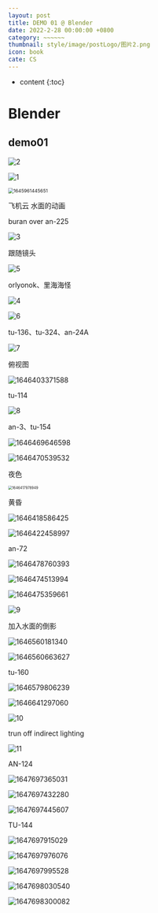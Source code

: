 ```yaml
---
layout: post
title: DEMO 01 @ Blender 
date: 2022-2-28 00:00:00 +0800
category: ~~~~~~
thumbnail: style/image/postLogo/图片2.png
icon: book
cate: CS
---
```



* content
{:toc}




# Blender

## demo01

![2](style/image/ALL_MD_PIC/2.gif)

![1](style/image/ALL_MD_PIC/1.gif)

<img src="style/image/ALL_MD_PIC/1645961445651.png" alt="1645961445651" style="zoom:67%;" />

飞机云  水面的动画

buran over an-225 

![3](style/image/ALL_MD_PIC/3.gif)

跟随镜头

![5](style/image/ALL_MD_PIC/5.gif)

orlyonok、里海海怪

![4](style/image/ALL_MD_PIC/4.gif)

![6](style/image/ALL_MD_PIC/6.gif)

tu-136、tu-324、an-24A

![7](style/image/ALL_MD_PIC/7.gif)

俯视图

![1646403371588](style/image/ALL_MD_PIC/1646403371588.png)

tu-114

![8](style/image/ALL_MD_PIC/8-1646416265661.gif)

an-3、tu-154

![1646469646598](style/image/ALL_MD_PIC/1646469646598.png)

![1646470539532](style/image/ALL_MD_PIC/1646470539532.png)



夜色 

<img src="style/image/ALL_MD_PIC/1646417978949.png" alt="1646417978949" style="zoom:50%;" />

黄昏

![1646418586425](style/image/ALL_MD_PIC/1646418586425.png)

![1646422458997](style/image/ALL_MD_PIC/1646422458997.png)

an-72

![1646478760393](style/image/ALL_MD_PIC/1646478760393.png)

![1646474513994](style/image/ALL_MD_PIC/1646474513994.png)

![1646475359661](style/image/ALL_MD_PIC/1646475359661.png)

![9](style/image/ALL_MD_PIC/9.gif)

加入水面的倒影

![1646560181340](style/image/ALL_MD_PIC/1646560181340.png)

![1646560663627](style/image/ALL_MD_PIC/1646560663627.png)

tu-160

![1646579806239](style/image/ALL_MD_PIC/1646579806239.png)

![1646641297060](style/image/ALL_MD_PIC/1646641297060.png)

![10](style/image/ALL_MD_PIC/10.gif)

trun off indirect lighting

![11](style/image/ALL_MD_PIC/11.gif)

AN-124

![1647697365031](style/image/ALL_MD_PIC/1647697365031.png)

![1647697432280](style/image/ALL_MD_PIC/1647697432280.png)

![1647697445607](style/image/ALL_MD_PIC/1647697445607.png)

TU-144  

![1647697915029](style/image/ALL_MD_PIC/1647697915029.png)

![1647697976076](style/image/ALL_MD_PIC/1647697976076.png)

![1647697995528](style/image/ALL_MD_PIC/1647697995528.png)

![1647698030540](style/image/ALL_MD_PIC/1647698030540.png)

![1647698300082](style/image/ALL_MD_PIC/1647698300082.png)